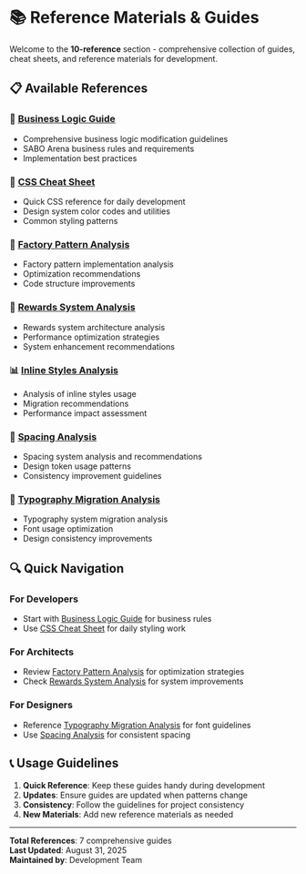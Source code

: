# 📚 Reference Materials & Guides

Welcome to the **10-reference** section - comprehensive collection of guides, cheat sheets, and reference materials for development.

## 📋 Available References

### 🎯 [Business Logic Guide](./business-logic-guide.md)
- Comprehensive business logic modification guidelines
- SABO Arena business rules and requirements
- Implementation best practices

### 🎨 [CSS Cheat Sheet](./css-cheat-sheet.md)
- Quick CSS reference for daily development
- Design system color codes and utilities
- Common styling patterns

### 🔧 [Factory Pattern Analysis](./FACTORY_PATTERN_OPTIMIZATION_ANALYSIS.md)
- Factory pattern implementation analysis
- Optimization recommendations
- Code structure improvements

### 🎁 [Rewards System Analysis](./REWARDS_SYSTEM_OPTIMIZATION_ANALYSIS.md)
- Rewards system architecture analysis
- Performance optimization strategies
- System enhancement recommendations

### 📊 [Inline Styles Analysis](./inline-styles-analysis.md)
- Analysis of inline styles usage
- Migration recommendations
- Performance impact assessment

### 📏 [Spacing Analysis](./spacing-analysis.md)
- Spacing system analysis and recommendations
- Design token usage patterns
- Consistency improvement guidelines

### 📝 [Typography Migration Analysis](./typography-migration-analysis.md)
- Typography system migration analysis
- Font usage optimization
- Design consistency improvements

## 🔍 Quick Navigation

### For Developers
- Start with [Business Logic Guide](./business-logic-guide.md) for business rules
- Use [CSS Cheat Sheet](./css-cheat-sheet.md) for daily styling work

### For Architects
- Review [Factory Pattern Analysis](./FACTORY_PATTERN_OPTIMIZATION_ANALYSIS.md) for optimization strategies
- Check [Rewards System Analysis](./REWARDS_SYSTEM_OPTIMIZATION_ANALYSIS.md) for system improvements

### For Designers
- Reference [Typography Migration Analysis](./typography-migration-analysis.md) for font guidelines
- Use [Spacing Analysis](./spacing-analysis.md) for consistent spacing

## 📞 Usage Guidelines

1. **Quick Reference**: Keep these guides handy during development
2. **Updates**: Ensure guides are updated when patterns change
3. **Consistency**: Follow the guidelines for project consistency
4. **New Materials**: Add new reference materials as needed

---

**Total References**: 7 comprehensive guides  
**Last Updated**: August 31, 2025  
**Maintained by**: Development Team
